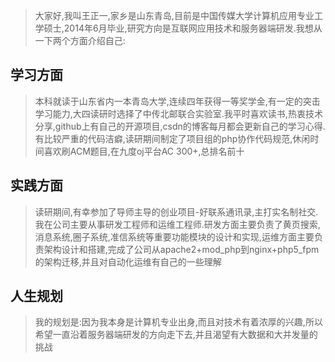 > 大家好,我叫王正一,家乡是山东青岛,目前是中国传媒大学计算机应用专业工学硕士,2014年6月毕业,研究方向是互联网应用技术和服务器端研发.我想从一下两个方面介绍自己:

## 学习方面

> 本科就读于山东省内一本青岛大学,连续四年获得一等奖学金,有一定的突击学习能力,大四读研时选择了中传北邮联合实验室.我平时喜欢读书,热衷技术分享,github上有自己的开源项目,csdn的博客每月都会更新自己的学习心得.有比较严重的代码洁癖,读研期间制定了项目组的php协作代码规范,休闲时间喜欢刷ACM题目,在九度oj平台AC 300+,总排名前十

## 实践方面
> 读研期间,有幸参加了导师主导的创业项目-好联系通讯录,主打实名制社交.我在公司主要从事研发工程师和运维工程师.研发方面主要负责了黄页搜索,消息系统,圈子系统,准信系统等重要功能模块的设计和实现,运维方面主要负责架构设计和搭建,完成了公司从apache2+mod_php到nginx+php5_fpm的架构迁移,并且对自动化运维有自己的一些理解

## 人生规划
> 我的规划是:因为我本身是计算机专业出身,而且对技术有着浓厚的兴趣,所以希望一直沿着服务器端研发的方向走下去,并且渴望有大数据和大并发量的挑战
